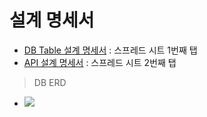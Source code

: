 # 설계 명세서 

- [DB Table 설계 명세서](https://docs.google.com/spreadsheets/d/1HTGN6qN9AbIlGnuP0hSJNA85OsXZ_TTRToFvmg2bT7g/edit#gid=301336039) : 스프레드 시트 1번째 탭 
- [API 설계 명세서](https://docs.google.com/spreadsheets/d/1HTGN6qN9AbIlGnuP0hSJNA85OsXZ_TTRToFvmg2bT7g/edit#gid=301336039) : 스프레드 시트 2번째 탭


> DB ERD
- <img src="https://user-images.githubusercontent.com/55780251/162368668-4e9eed96-3509-447f-be99-de5d3e353a26.png">
